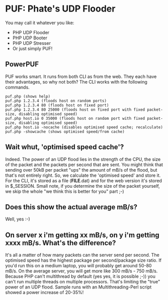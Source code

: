 PUF: Phate's UDP Flooder
===
You may call it whatever you like:
- PHP UDP Flooder
- PHP UDP Booter
- PHP UDP Stresser
- Or just simply PUF!

PowerPUF
---
PUF works smart. It runs from both CLI as from the web. They each have their advantages, so why not both? The CLI works with the following commands.
```
puf.php (shows help)
puf.php 1.2.3.4 (floods host on random ports)
puf.php 1.2.3.4 80 (floods host on fixed port)
puf.php 1.2.3.4 80 25000 (floods host on fixed port with fixed packet-size, disabling optimised speed)
puf.php host.io 0 35000 (floods host on random port with fixed packet-size, disabling optimised speed)
puf.php host.io -nocache (disables optimised speed cache; recalculate)
puf.php -showcache (shows optimised speed/from cache)
```

Wait whut, 'optimised speed cache'?
---
Indeed. The power of an UDP flood lies in the strength of the CPU, the size of the packet and the packets per second that are sent. You might think that sending over 50kB per packet "ups" the amount of mB/s of the flood, but that's not entirely right. So, we calculate the 'optimised speed' and store it. For the CLI, it's stored as a file (__FILE__.dat) and for the web version it's stored in $_SESSION. Small note, if you determine the size of the packet yourself, we skip the whole "we think this is better for you" part ;-)

Does this show the actual average mB/s?
---
Well, yes :-)

On server x i'm getting xx mB/s, on y i'm getting xxxx mB/s. What's the difference?
---
It's all a matter of how many packets can the server send per second. The optimised speed has the highest package per second/package size ratio. If you'd run this on a medium laptop, you will probably get around 50-80 mB/s. On the average server, you will get more like 300 mB/s - 750 mB/s. Because PHP can't multithread by default (yes yes, it is possible ;-)) you can't run multiple threads on multiple processors. That's limiting the "true" power of an UDP flood. Sample runs with an Multithreading-Perl script showed a power increase of 20-35%!
